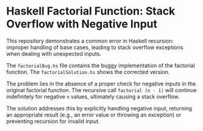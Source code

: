 # Haskell Factorial Function: Stack Overflow with Negative Input

This repository demonstrates a common error in Haskell recursion: improper handling of base cases, leading to stack overflow exceptions when dealing with unexpected inputs.

The `factorialBug.hs` file contains the buggy implementation of the factorial function.  The `factorialSolution.hs` shows the corrected version.

The problem lies in the absence of a proper check for negative inputs in the original factorial function.  The recursive call `factorial (n - 1)` will continue indefinitely for negative `n` values, ultimately causing a stack overflow.

The solution addresses this by explicitly handling negative input, returning an appropriate result (e.g., an error value or throwing an exception) or preventing recursion for invalid input.